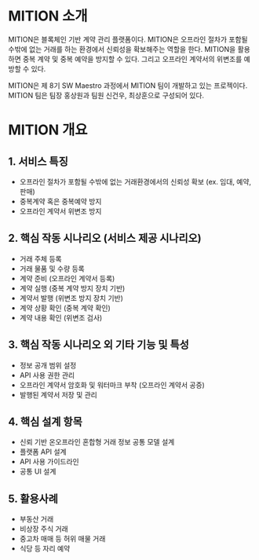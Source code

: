 # MITION 소개
 MITION은 블록체인 기반 계약 관리 플랫폼이다. MITION은 오프라인 절차가 포함될 수밖에 없는 거래를 하는  환경에서 신뢰성을 확보해주는 역할을 한다. MITION을 활용하면 중복 계약 및 중복 예약을 방지할 수 있다. 그리고 오프라인 계약서의 위변조를 예방할 수 있다.

 MITION은 제 8기 SW Maestro 과정에서 MITION 팀이 개발하고 있는 프로젝이다. MITION 팀은 팀장 홍상원과 팀원 신건우, 최상훈으로 구성되어 있다.


# MITION 개요
## 1. 서비스 특징
- 오프라인 절차가 포함될 수밖에 없는 거래환경에서의 신뢰성 확보 (ex.  임대, 예약, 판매)
- 중복계약 혹은 중복예약 방지
- 오프라인 계약서 위변조 방지

## 2. 핵심 작동 시나리오 (서비스 제공 시나리오)
- 거래 주체 등록
- 거래 물품 및 수량 등록
- 계약 준비 (오프라인 계약서 등록)
- 계약 실행 (중복 계약 방지 장치 기반)
- 계약서 발행 (위변조 방지 장치 기반)
- 계약 상황 확인 (중복 계약 확인) 
- 계약 내용 확인 (위변조 검사)

## 3. 핵심 작동 시나리오 외 기타 기능 및 특성
- 정보 공개 범위 설정
- API 사용 권한 관리
- 오프라인 계약서 암호화 및 워터마크 부착 (오프라인 계약서 공증)
- 발행된 계약서 저장 및 관리

## 4. 핵심 설계 항목
- 신뢰 기반 온오프라인 혼합형 거래 정보 공통 모델 설계
- 플랫폼 API 설계
- API 사용 가이드라인
- 공통 UI 설계

## 5. 활용사례
- 부동산 거래
- 비상장 주식 거래
- 중고차 매매 등 허위 매물 거래
- 식당 등 자리 예약
